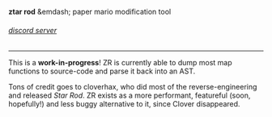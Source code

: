 **ztar rod** &emdash; paper mario modification tool
###### [discord server](https://discord.gg/88vy32w)

---

This is a **work-in-progress**! ZR is currently able to dump most map functions to source-code and
parse it back into an AST.

Tons of credit goes to cloverhax, who did most of the reverse-engineering and released _Star Rod_.
ZR exists as a more performant, featureful (soon, hopefully!) and less buggy alternative to it,
since Clover disappeared.
